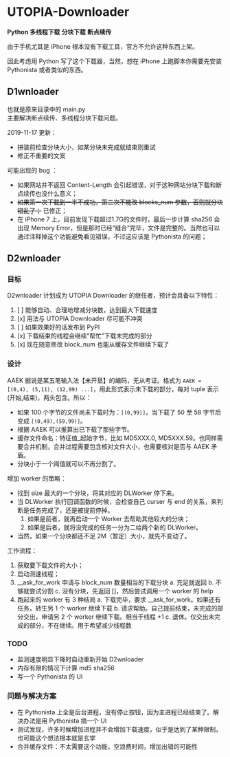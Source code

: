 # UTOPIA-Downloader

**Python** **多线程下载** **分块下载** **断点续传**

由于手机尤其是 iPhone 根本没有下载工具，官方不允许这种东西上架。

因此考虑用 Python 写了这个下载器，当然，想在 iPhone 上跑脚本你需要先安装 Pythonista 或者类似的东西。

## D1wnloader

也就是原来目录中的 main.py  
主要解决断点续传、多线程分块下载问题。

2019-11-17 更新：

- 拼装前检查分块大小，如某分块未完成就结束则重试  
- 修正不重要的文案  

可能出现的 bug ：

- 如果网站并不返回 Content-Length 会引起错误，对于这种网站分块下载和断点续传也没什么意义；
- ~~如果第一次下载到一半不成功，第二次不能改 blocks_num 参数，否则就分块错乱了；~~ 已修正；
- 在 iPhone 7 上，目前发现下载超过1.7G的文件时，最后一步计算 sha256 会出现 Memory Error，但是那时已经“缝合”完毕，文件是完整的。当然也可以通过注释掉这个功能避免看见错误，不过这应该是 Pythonista 的问题；

## D2wnloader

### 目标

D2wnloader 计划成为 UTOPIA Downloader 的继任者，预计会具备以下特性：  

1. [ ] 能够自动、合理地增减分块数，达到最大下载速度
2. [x] 用法与 UTOPIA Downloader 尽可能不冲突
3. [ ] 如果效果好的话发布到 PyPI
4. [x] 下载结束的线程会继续“帮忙”下载未完成的部分
5. [x] 现在随意修改 block_num 也能从缓存文件继续下载了

### 设计

AAEK 据说是某五笔输入法【未开垦】的编码，无从考证。格式为 `AAEK = [(0,4), (5,11), (12,99) ...]`，用此形式表示未下载的部分，每对 tuple 表示 (开始,结束)，两头包含。所以：

- 如果 100 个字节的文件尚未下载时为：`[(0,99)]`，当下载了 50 至 58 字节后变成 `[(0,49),(59,99)]`。
- 根据 AAEK 可以推算出已下载了那些字节。
- 缓存文件命名：特征值_起始字节，比如 MD5XXX.0, MD5XXX.59。也同样需要合并机制，合并过程需要包含核对文件大小，也需要核对是否与 AAEK 矛盾。
- 分块小于一个阈值就可以不再分割了。

增加 worker 的策略：

- 找到 size 最大的一个分块，将其对应的 DLWorker 停下来。
- 当 DLWorker 执行回调函数的时候，会检查自己 curser 与 end 的关系，来判断是任务完成了，还是被提前停掉。
    1. 如果是前者，就再启动一个 Worker 去帮助其他较大的分块；
    2. 如果是后者，就将没完成的任务一分为二给两个新的 DLWorker。
- 当然，如果一个分块都还不足 2M（暂定）大小，就先不变动了。

工作流程：

1. 获取要下载文件的大小；
2. 启动测速线程；
3. __ask_for_work 申请与 block_num 数量相当的下载分块
    a. 充足就返回
    b. 不够就尝试分割
    c. 没有分块，先返回 []，然后尝试调用一个 worker 的 help
4. 跑起来的 worker 有 3 种结局
    a. 下载完毕，要求 __ask_for_work。如果还有任务，转生另 1 个 worker 继续下载
    b. 请求帮助。自己提前结束，未完成的部分交出，申请另 2 个 worker 继续下载。相当于线程 +1
    c. 退休。仅交出未完成的部分，不在继续。用于希望减少线程数

### TODO

- 监测速度明显下降时自动重新开始 D2wnloader
- 内存有限的情况下计算 md5 sha256
- 写一个 Pythonista 的 UI

### 问题与解决方案

- 在 Pythonista 上全是后台进程，没有停止按钮，因为主进程已经结束了。解决办法是用 Pythonista 搞一个 UI
- 测试发现，许多时候增加进程并不会增加下载速度，似乎是达到了某种限制，也可能这个想法根本就是玄学
- 合并缓存文件：不太需要这个功能，空浪费时间，增加出错的可能性
